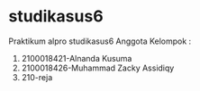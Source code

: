 # studikasus6
Praktikum alpro studikasus6
Anggota Kelompok : 
  1. 2100018421-Alnanda Kusuma
  2. 2100018426-Muhammad Zacky Assidiqy
  3. 210-reja
